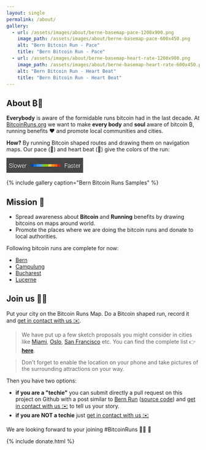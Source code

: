 ```yaml
---
layout: single
permalink: /about/
gallery:
  - url: /assets/images/about/berne-basemap-pace-1200x900.png
    image_path: /assets/images/about/berne-basemap-pace-600x450.png
    alt: "Bern Bitcoin Run - Pace"
    title: "Bern Bitcoin Run - Pace"
  - url: /assets/images/about/berne-basemap-heart-rate-1200x900.png
    image_path: /assets/images/about/berne-basemap-heart-rate-600x450.png
    alt: "Bern Bitcoin Run - Heart Beat"
    title: "Bern Bitcoin Run - Heart Beat"    
---
```


## About ₿🏃

**Everybody** is aware of the formidable runs bitcoin had in the last decade. At [BitcoinRuns.org](https://www.bitcoinruns.org)
 we want to make **every body** and **soul** aware of bitcoin ₿, running benefits ❤️  and promote local communities and cities.  
 
 **How?** By running Bitcoin shaped routes and drawing them on navigation maps.
 Our pace (🏃) and heart beat (💓) give the colors of the run:
 
  <p>
    <a href="/assets/images/runs/intensity-scale.png">
      <img src="/assets/images/about/intensity-scale-200x39.png" alt="Intensity scale" class="align-center">
    </a>
  </p> 

{% include gallery caption="Bern Bitcoin Runs Samples" %}
 
## Mission 🎯

- Spread awareness about **Bitcoin** and **Running** benefits by drawing bitcoins on maps around world. 
- Promote the places where we are doing the bitcoin runs and donate to local authorities. 

Following bitcoin runs are complete for now:
- [Bern](/bern) 
- [Campulung](/campulung)
- [Bucharest](/bucharest)
- [Lucerne](/lucerne)


## Join us 🏃💪

Put your city on the Bitcoin Runs Map. Do a Bitcoin shaped run, record it and [get in contact with us ✉️](mailto:bitcoinruns@protonmail.com). 
 
> We have put up a few sketch proposals you might consider in cities like [Miami](/miami/), [Oslo](/oslo/), [San Francisco](/san-francisco) etc.
> You can find the complete list 👉  &nbsp; **[here](/proposals)**. 
 
> Don't forget to enable the location on your phone and take pictures of the surrounding attractions on your way.
  
Then you have two options:
 - **if you are a "techie"** you can submit directly a pull request on this
 project on Github with a post similar to [Bern Run](/bern/) ([source code](https://github.com/BitcoinRuns/bitcoinrun.art/blob/main/_pages/berne.md))
  and [get in contact with us ✉️](mailto:bitcoinruns@protonmail.org) to tell us your story.
 - **if you are NOT a techie** just [get in contact with us ✉️](mailto:bitcoinruns@protonmail.com)

We are looking forward to your joining #BitcoinRuns 🙏🏽 🙏

{% include donate.html %}
